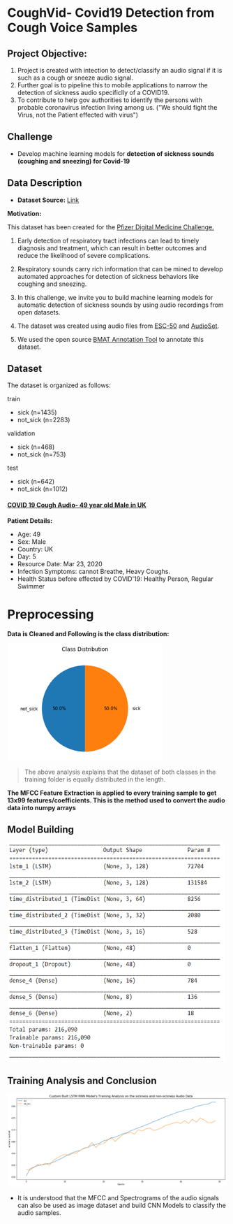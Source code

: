 # CoughVid- Covid19 Detection from Cough Voice Samples

## Project Objective:
1. Project is created with intection to detect/classify an audio signal if it is such as a cough or sneeze audio signal.
2. Further goal is to pipeline this to mobile applications to narrow the detection of sickness audio specificlly of a COVID19. 
3. To contribute to help gov authorities to identify the persons with probable coronavirus infection living among us.
("We should fight the Virus, not the Patient effected with virus")

## Challenge
- Develop machine learning models for **detection of sickness sounds (coughing and sneezing) for Covid-19**


## Data Description
- **Dataset Source:** [Link](https://osf.io/tmkud/)

**Motivation:**

This dataset has been created for the [Pfizer Digital Medicine Challenge.](https://www.cmg.org/hack-pfizer/)

1. Early detection of respiratory tract infections can lead to timely diagnosis and treatment, which can result in better outcomes and reduce the likelihood of severe complications. 

2. Respiratory sounds carry rich information that can be mined to develop automated approaches for detection of sickness behaviors like coughing and sneezing. 

3. In this challenge, we invite you to build machine learning models for automatic detection of sickness sounds by using audio recordings from open datasets. 

4. The dataset was created using audio files from [ESC-50](https://github.com/karoldvl/ESC-50) and [AudioSet](https://research.google.com/audioset/).

5. We used the open source [BMAT Annotation Tool](https://github.com/BlaiMelendezCatalan/BAT) to annotate this dataset.

## Dataset
The dataset is organized as follows:

train
- sick (n=1435)
- not_sick (n=2283)

validation
- sick (n=468)
- not_sick (n=753)

test
- sick (n=642)
- not_sick (n=1012)

#### [COVID 19 Cough Audio- 49 year old Male in UK](https://www.youtube.com/watch?v=8VA73zW2DXY) 

**Patient Details:**
- Age: 49
- Sex: Male
- Country: UK
- Day: 5
- Resource Date: Mar 23, 2020
- Infection Symptoms: cannot Breathe, Heavy Coughs.
- Health Status before effected by COVID'19: Healthy Person, Regular Swimmer


# Preprocessing
**Data is Cleaned and Following is the class distribution:**

![](content/Data_Distribution.png) 
> The above analysis explains that the dataset of both classes in the training folder is equally distributed in the length.

**The MFCC Feature Extraction is applied to every training sample to get 13x99 features/coefficients. This is the method used to convert the audio data into numpy arrays**


## Model Building

<img src="https://github.com/AdiNarendra98/CoughVid-Covid19-Detection-from-Cough-Samples/blob/main/content/Custom_Built_LSTM_RNN_Model.PNG" width="500" height="500">



## Training Analysis and Conclusion

![](content/Custom_Built_LSTM_RNN_Model_Training_Analysis_on_the_sickness_and_non_sickness_Audio_Data.png)

- It is understood that the MFCC and Spectrograms of the audio signals can also be used as image dataset and build CNN Models to classify the audio samples.




